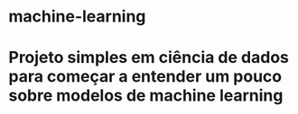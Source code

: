 # machine-learning
 
# Projeto simples em ciência de dados para começar a entender um pouco sobre modelos de machine learning
